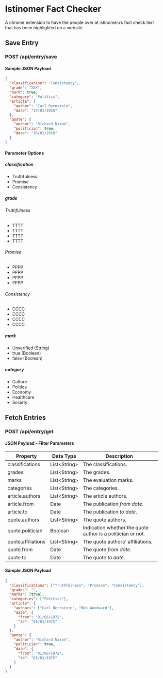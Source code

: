 # Istinomer Fact Checker
A chrome extension to have the people over at istinomer.rs fact check text that has been highlighted on a website.


## Save Entry
### POST  /api/entry/save
#### Sample JSON Payload
```json 
{
  "classification": "Consistency",
  "grade": "XXX",
  "mark": true,
  "category": "Politics",
  "article": {
    "author": "Carl Bernstein",
    "date": "17/01/2016"
  },
  "quote": {
    "author": "Richard Nixon",
    "politician": true,
    "date": "16/01/2016"
  }
}
``` 

#### Parameter Options
##### classification 
 - Truthfulness
 - Promise
 - Consistency

##### grade 
###### Truthfulness
 - TTTT
 - TTTT
 - TTTT
 - TTTT

###### Promise
 - PPPP
 - PPPP
 - PPPP
 - PPPP
 
###### Consistency
 - CCCC
 - CCCC
 - CCCC
 - CCCC
 
##### mark 
 - Unverified (String)
 - true (Boolean)
 - false (Boolean)

##### category 
 - Culture
 - Politics
 - Economy
 - Healthcare
 - Society

 
## Fetch Entries
### POST  /api/entry/get
#### JSON Payload - Filter Parameters 

| Property          | Data Type     | Description                                                   |
|-------------------|---------------|---------------------------------------------------------------|
| classifications   | List\<String\>| The classifications.                                          |
| grades            | List\<String\>| The grades.                                                   |
| marks             | List\<String\>| The evaluation marks.                                         |
| categories        | List\<String\>| The categories.                                               |
| article.authors   | List\<String\>| The article authors.                                          |
| article.from      | Date          | The publication _from date_.                                  |
| article.to        | Date          | The publication _to date_.                                    |
| quote.authors     | List\<String\>| The quote authors.                                            |
| quote.politician  | Boolean       | Indication whether the quote author is a politician or not.   |
| quote.affiliations| List\<String\>| The quote authors' affiliations.                              |
| quote.from        | Date          | The quote _from date_.                                        |
| quote.to          | Date          | The quote _to date_.                                          |


#### Sample JSON Payload
```json 
{
  "classifications": ["Truthfulness", "Promise", "Consistency"],
  "grades": "",
  "marks": [true],
  "categories": ["Politics"],
  "article": {
    "authors": ["Carl Bernstein", "Bob Woodward"],
    "date": {
      "from": "01/06/1972",
      "to": "01/01/1975"
    }
  },
  "quote": {
    "author": "Richard Nixon",
    "politician": true,
    "date": {
      "from": "01/06/1972",
      "to": "01/01/1975"
    }
  }
}
``` 
